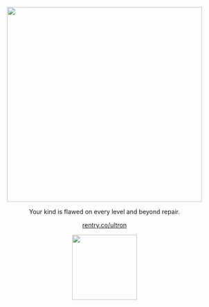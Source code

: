 <p align="center">
<img src="https://file.garden/Z0ycTKooXlCeCaIt/Other/1500x500.png" width="450" >
  </p>
<p align="center">
Your kind is flawed on every level and beyond repair.</p>
  <p align="center">
<a href="https://rentry.co/ultron" rel="nofollow">rentry.co/ultron</a>
</p>
<p align="center">
<img src="https://file.garden/Z0ycTKooXlCeCaIt/Other/magicmachine" width="150" >
  </p>
  
